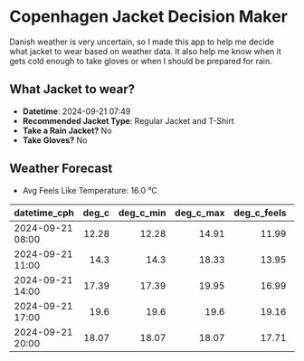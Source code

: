 
# Copenhagen Jacket Decision Maker

Danish weather is very uncertain, so I made this app to help me decide what jacket to wear based on weather data. 
It also help me know when it gets cold enough to take gloves or when I should be prepared for rain.

## What Jacket to wear?

- **Datetime**: 2024-09-21 07:49
- **Recommended Jacket Type**: Regular Jacket and T-Shirt
- **Take a Rain Jacket?** No
- **Take Gloves?** No

## Weather Forecast
- Avg Feels Like Temperature: 16.0 °C

| datetime_cph     |   deg_c |   deg_c_min |   deg_c_max |   deg_c_feels | weather   | wind   | rain   |
|:-----------------|--------:|------------:|------------:|--------------:|:----------|:-------|:-------|
| 2024-09-21 08:00 |   12.28 |       12.28 |       14.91 |         11.99 | Clouds    | Low    | None   |
| 2024-09-21 11:00 |   14.3  |       14.3  |       18.33 |         13.95 | Clouds    | Low    | None   |
| 2024-09-21 14:00 |   17.39 |       17.39 |       19.95 |         16.99 | Clouds    | Low    | None   |
| 2024-09-21 17:00 |   19.6  |       19.6  |       19.6  |         19.16 | Clouds    | Low    | None   |
| 2024-09-21 20:00 |   18.07 |       18.07 |       18.07 |         17.71 | Clouds    | Low    | None   |
        
